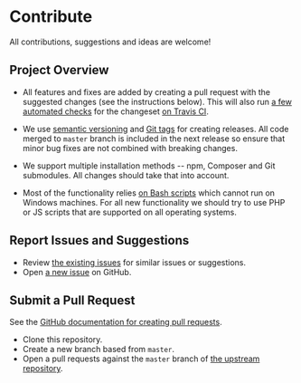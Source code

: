 # Contribute

All contributions, suggestions and ideas are welcome!

## Project Overview

- All features and fixes are added by creating a pull request with the suggested changes (see the instructions below). This will also run [a few automated checks](https://github.com/xwp/wp-dev-lib/blob/master/.travis.yml) for the changeset [on Travis CI](https://travis-ci.org/xwp/wp-dev-lib).

- We use [semantic versioning](https://semver.org) and [Git tags](https://github.com/xwp/wp-dev-lib/releases) for creating releases. All code merged to `master` branch is included in the next release so ensure that minor bug fixes are not combined with breaking changes.

- We support multiple installation methods -- npm, Composer and Git submodules. All changes should take that into account.

- Most of the functionality relies [on Bash scripts](https://github.com/xwp/wp-dev-lib/tree/master/scripts) which cannot run on Windows machines. For all new functionality we should try to use PHP or JS scripts that are supported on all operating systems.

## Report Issues and Suggestions

- Review [the existing issues](https://github.com/xwp/wp-dev-lib/issues) for similar issues or suggestions.
- Open [a new issue](https://github.com/xwp/wp-dev-lib/issues/new) on GitHub.

## Submit a Pull Request

See the [GitHub documentation for creating pull requests](https://help.github.com/en/articles/creating-a-pull-request).

- Clone this repository.
- Create a new branch based from `master`.
- Open a pull requests against the `master` branch of [the upstream repository](https://github.com/xwp/wp-dev-lib).
